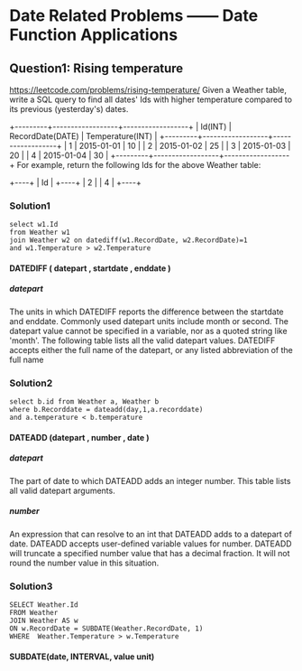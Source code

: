 # Date Related Problems —— Date Function Applications
## Question1: Rising temperature
https://leetcode.com/problems/rising-temperature/
Given a Weather table, write a SQL query to find all dates' Ids with higher temperature compared to its previous (yesterday's) dates.

+---------+------------------+------------------+
| Id(INT) | RecordDate(DATE) | Temperature(INT) |
+---------+------------------+------------------+
|       1 |       2015-01-01 |               10 |
|       2 |       2015-01-02 |               25 |
|       3 |       2015-01-03 |               20 |
|       4 |       2015-01-04 |               30 |
+---------+------------------+------------------+
For example, return the following Ids for the above Weather table:

+----+
| Id |
+----+
|  2 |
|  4 |
+----+

### Solution1
```
select w1.Id
from Weather w1
join Weather w2 on datediff(w1.RecordDate, w2.RecordDate)=1
and w1.Temperature > w2.Temperature
```
#### DATEDIFF ( datepart , startdate , enddate ) 
##### datepart
The units in which DATEDIFF reports the difference between the startdate and enddate. Commonly used datepart units include month or second.
The datepart value cannot be specified in a variable, nor as a quoted string like 'month'.
The following table lists all the valid datepart values. DATEDIFF accepts either the full name of the datepart, or any listed abbreviation of the full name
### Solution2
```
select b.id from Weather a, Weather b
where b.Recorddate = dateadd(day,1,a.recorddate)
and a.temperature < b.temperature
```
#### DATEADD (datepart , number , date ) 
##### datepart
The part of date to which DATEADD adds an integer number. This table lists all valid datepart arguments.
##### number
An expression that can resolve to an int that DATEADD adds to a datepart of date. DATEADD accepts user-defined variable values for number. DATEADD will truncate a specified number value that has a decimal fraction. It will not round the number value in this situation.
### Solution3
```
SELECT Weather.Id 
FROM Weather 
JOIN Weather AS w 
ON w.RecordDate = SUBDATE(Weather.RecordDate, 1) 
WHERE  Weather.Temperature > w.Temperature 
```
#### SUBDATE(date, INTERVAL, value unit)









